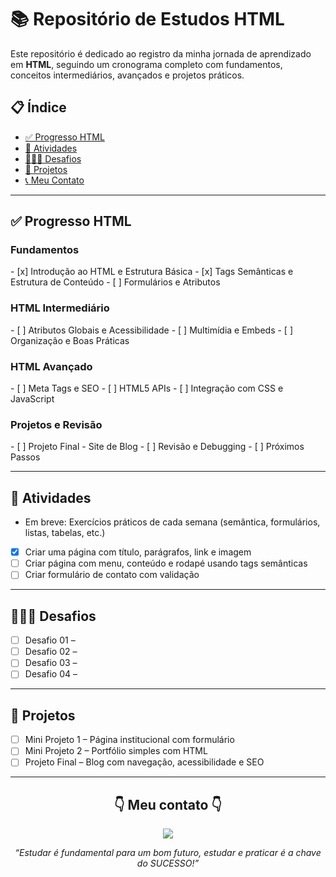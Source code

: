 <h1>📚 Repositório de Estudos HTML</h1>

<p>Este repositório é dedicado ao registro da minha jornada de aprendizado em <strong>HTML</strong>, seguindo um cronograma completo com fundamentos, conceitos intermediários, avançados e projetos práticos.</p>

<h2>📋 Índice</h2>

<ul>
  <li><a href="#progresso-html">✅ Progresso HTML</a></li>
  <li><a href="#atividades">🎉 Atividades</a></li>
  <li><a href="#desafios">👨🏽‍💻 Desafios</a></li>
  <li><a href="#projetos">💼 Projetos</a></li>
  <li><a href="#contato">📞 Meu Contato</a></li>
</ul>

---

<h2 id="progresso-html">✅ Progresso HTML</h2>

<h3>Fundamentos</h3>
- [x] Introdução ao HTML e Estrutura Básica  
- [x] Tags Semânticas e Estrutura de Conteúdo  
- [ ] Formulários e Atributos  

<h3>HTML Intermediário</h3>
- [ ] Atributos Globais e Acessibilidade  
- [ ] Multimídia e Embeds  
- [ ] Organização e Boas Práticas  

<h3>HTML Avançado</h3>
- [ ] Meta Tags e SEO  
- [ ] HTML5 APIs  
- [ ] Integração com CSS e JavaScript  

<h3>Projetos e Revisão</h3>
- [ ] Projeto Final - Site de Blog  
- [ ] Revisão e Debugging  
- [ ] Próximos Passos  

---

<h2 id="atividades">🎉 Atividades</h2>

- Em breve: Exercícios práticos de cada semana (semântica, formulários, listas, tabelas, etc.)  
- [x] Criar uma página com título, parágrafos, link e imagem  
- [ ] Criar página com menu, conteúdo e rodapé usando tags semânticas  
- [ ] Criar formulário de contato com validação  

---

<h2 id="desafios">👨🏽‍💻 Desafios</h2>

- [ ] Desafio 01 – 
- [ ] Desafio 02 –   
- [ ] Desafio 03 – 
- [ ] Desafio 04 – 

---

<h2 id="projetos">💼 Projetos</h2>

- [ ] Mini Projeto 1 – Página institucional com formulário  
- [ ] Mini Projeto 2 – Portfólio simples com HTML  
- [ ] Projeto Final – Blog com navegação, acessibilidade e SEO  

---

<h2 id="contato" align="center">👇 Meu contato 👇</h2> 

<p align="center">
  <a href="https://instagram.com/mtzcode" target="_blank">
    <img src="https://img.shields.io/badge/-Instagram-%23E4405F?style=for-the-badge&logo=instagram&logoColor=white">
  </a> 
</p>

<p align="center">
  <em>“Estudar é fundamental para um bom futuro, estudar e praticar é a chave do SUCESSO!”</em>
</p>
